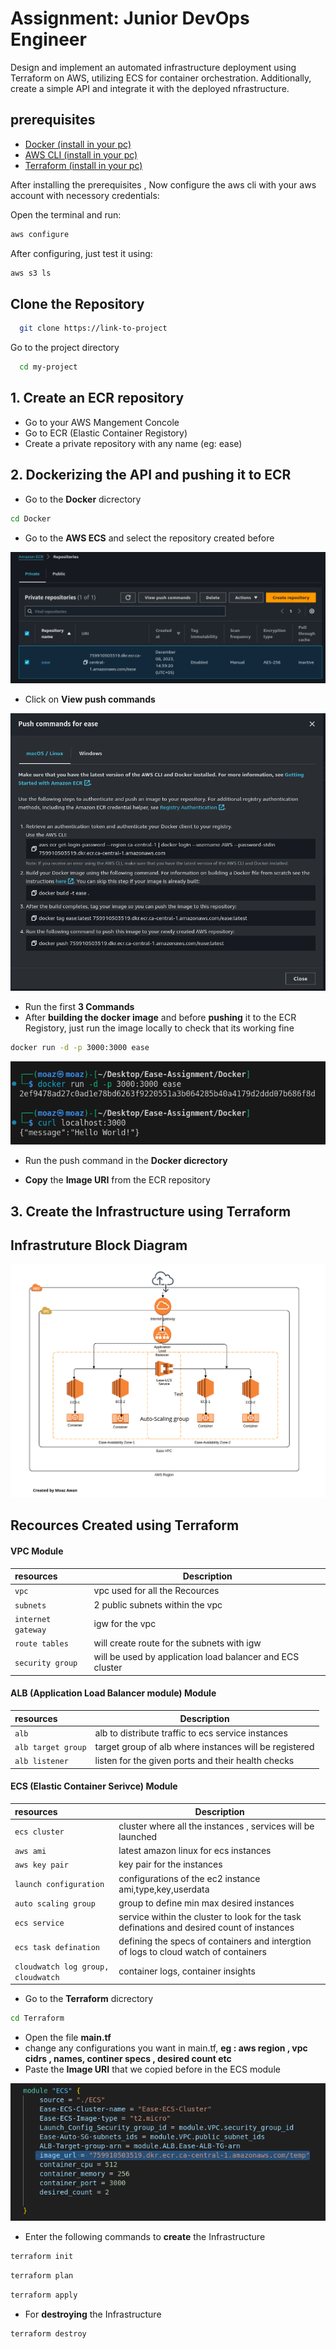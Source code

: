
# Assignment: Junior DevOps Engineer

Design and implement an automated infrastructure deployment using Terraform on AWS, utilizing ECS for container orchestration. Additionally, create a simple API and integrate it with the deployed nfrastructure.


## prerequisites

- [Docker (install in your pc)](https://docs.docker.com/)
- [AWS CLI (install in your pc)](https://docs.aws.amazon.com/cli/latest/userguide/getting-started-install.html)
- [Terraform (install in your pc)](https://developer.hashicorp.com/terraform/tutorials/aws-get-started/install-cli)


After installing the prerequisites , Now configure the aws cli with your aws account with necessory credentials:




Open the terminal and run:

```bash
aws configure
```
After configuring, just test it using:

```bash
aws s3 ls
```

## Clone the Repository

```bash
  git clone https://link-to-project
```

Go to the project directory

```bash
  cd my-project
```
## 1. Create an ECR repository

- Go to your AWS Mangement Concole
- Go to ECR (Elastic Container Registory)
- Create a private repository with any name (eg: ease)



## 2. Dockerizing the API and pushing it to ECR

- Go to the **Docker** dicrectory

```bash
cd Docker
```
- Go to the **AWS ECS** and select the repository created before

![App Screenshot](/img/ECS_repo.png)

- Click on **View push commands**

![App Screenshot](/img/push_commands.png)

- Run the first **3 Commands**
- After **building the docker image** and before **pushing** it to the ECR Registory, just run the image locally to check that its working fine

```bash
docker run -d -p 3000:3000 ease
```
![App Screenshot](/img/docker_local_run.png)

- Run the push command in the **Docker dicrectory**

- **Copy** the **Image URI** from the ECR repository


## 3. Create the Infrastructure using Terraform

## Infrastruture Block Diagram
![App Screenshot](/img/ease-block%20diagram%20(1).png)


## Recources Created using Terraform

#### VPC Module

| resources | Description                |
| :-------- |  ------------------------- |
| `vpc` | vpc used for all the Recources |
| `subnets` |   2 public subnets within the vpc|
| `internet gateway` |    igw for the vpc |
| `route tables` |    will create route for the subnets with igw |
| `security group` |   will be used by  application load balancer and ECS cluster |

#### ALB (Application Load Balancer module) Module

| resources | Description                |
| :-------- |  ------------------------- |
| `alb` | alb to distribute traffic to ecs service instances |
| `alb target group` |  target group of alb where instances will be registered|
| `alb listener` |    listen for the given ports and their health checks|


#### ECS (Elastic Container Serivce) Module

| resources | Description                |
| :-------- |  ------------------------- |
| `ecs cluster` | cluster where all the instances , services will be launched |
| `aws ami` |  latest amazon linux for ecs instances|
| `aws key pair` | key pair for the instances |
| `launch configuration` | configurations of the ec2 instance ami,type,key,userdata |
| `auto scaling group` |  group to define min max desired instances |
| `ecs service` |  service within the cluster to look for the task definations and desired count of instances |
| `ecs task defination` |  defining the specs of containers and intergtion of logs to cloud watch of containers|
| `cloudwatch log group, cloudwatch ` |  container logs, container insights |




- Go to the **Terraform** dicrectory
```bash
cd Terraform
```

- Open the file **main.tf** 
- change any configurations you want in main.tf, **eg : aws region , vpc cidrs , names, continer specs , desired count etc**
- Paste the **Image URI** that we copied before in the ECS module 

![App Screenshot](/img/image_uri.png)

- Enter the following commands to **create** the Infrastructure

```bash
terraform init
```
```bash
terraform plan
```
```bash
terraform apply
```

- For **destroying** the Infrastructure
```bash
terraform destroy
```

